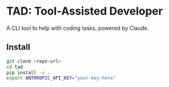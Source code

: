 # TAD: Tool-Assisted Developer

A CLI tool to help with coding tasks, powered by Claude.

## Install
```bash
git clone <repo-url>
cd tad
pip install -e .
export ANTHROPIC_API_KEY="your-key-here"